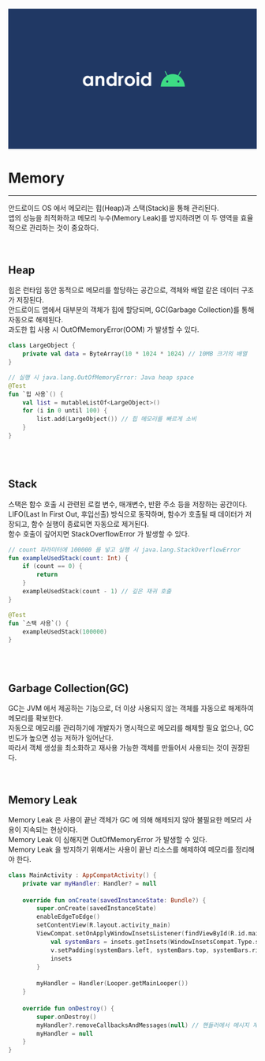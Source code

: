 ![banner](./android.png)
# Memory
- - -
안드로이드 OS 에서 메모리는 힙(Heap)과 스택(Stack)을 통해 관리된다.<br/>
앱의 성능을 최적화하고 메모리 누수(Memory Leak)를 방지하려면 이 두 영역을 효율적으로 관리하는 것이 중요하다.<br/>
<br/>
<br/>

## Heap
힙은 런타임 동안 동적으로 메모리를 할당하는 공간으로, 객체와 배열 같은 데이터 구조가 저장된다.<br/>
안드로이드 앱에서 대부분의 객체가 힙에 할당되며, GC(Garbage Collection)를 통해 자동으로 해제된다.<br/>
과도한 힙 사용 시 OutOfMemoryError(OOM) 가 발생할 수 있다.<br/>

```kotlin
class LargeObject {
    private val data = ByteArray(10 * 1024 * 1024) // 10MB 크기의 배열
}
```
```kotlin
// 실행 시 java.lang.OutOfMemoryError: Java heap space
@Test
fun `힙 사용`() {
    val list = mutableListOf<LargeObject>()
    for (i in 0 until 100) {
        list.add(LargeObject()) // 힙 메모리를 빠르게 소비
    }
}
```
<br/>
<br/>

## Stack
스택은 함수 호출 시 관련된 로컬 변수, 매개변수, 반환 주소 등을 저장하는 공간이다.<br/>
LIFO(Last In First Out, 후입선출) 방식으로 동작하며, 함수가 호출될 때 데이터가 저장되고, 함수 실행이 종료되면 자동으로 제거된다.<br/>
함수 호출이 깊어지면 StackOverflowError 가 발생할 수 있다.<br/>

```kotlin
// count 파라미터에 100000 를 넣고 실행 시 java.lang.StackOverflowError
fun exampleUsedStack(count: Int) {
    if (count == 0) {
        return
    }
    exampleUsedStack(count - 1) // 깊은 재귀 호출
}
```
```kotlin
@Test
fun `스택 사용`() {
    exampleUsedStack(100000)
}
```
<br/>
<br/>

## Garbage Collection(GC)
GC는 JVM 에서 제공하는 기능으로, 더 이상 사용되지 않는 객체를 자동으로 해제하여 메모리를 확보한다.<br/>
자동으로 메모리를 관리하기에 개발자가 명시적으로 메모리를 해제할 필요 없으나, GC 빈도가 높으면 성능 저하가 일어난다.<br/>
따라서 객체 생성을 최소화하고 재사용 가능한 객체를 만들어서 사용되는 것이 권장된다.<br/>
<br/>
<br/>

## Memory Leak
Memory Leak 은 사용이 끝난 객체가 GC 에 의해 해제되지 않아 불필요한 메모리 사용이 지속되는 현상이다.<br/>
Memory Leak 이 심해지면 OutOfMemoryError 가 발생할 수 있다.<br/>
Memory Leak 을 방지하기 위해서는 사용이 끝난 리소스를 해제하여 메모리를 정리해야 한다.<br/>

```kotlin
class MainActivity : AppCompatActivity() {
    private var myHandler: Handler? = null

    override fun onCreate(savedInstanceState: Bundle?) {
        super.onCreate(savedInstanceState)
        enableEdgeToEdge()
        setContentView(R.layout.activity_main)
        ViewCompat.setOnApplyWindowInsetsListener(findViewById(R.id.main)) { v, insets ->
            val systemBars = insets.getInsets(WindowInsetsCompat.Type.systemBars())
            v.setPadding(systemBars.left, systemBars.top, systemBars.right, systemBars.bottom)
            insets
        }

        myHandler = Handler(Looper.getMainLooper())
    }

    override fun onDestroy() {
        super.onDestroy()
        myHandler?.removeCallbacksAndMessages(null) // 핸들러에서 메시지 제거하여 메모리 누수 방지
        myHandler = null
    }
}
```